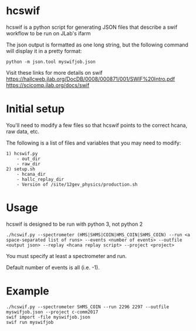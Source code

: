 # hcswif
hcswif is a python script for generating JSON files that describe a swif workflow to be run on JLab's ifarm

The json output is formatted as one long string, but the following command will
display it in a pretty format:
```
python -m json.tool myswifjob.json
```

Visit these links for more details on swif
https://hallcweb.jlab.org/DocDB/0008/000871/001/SWIF%20Intro.pdf
https://scicomp.jlab.org/docs/swif

# Initial setup
You'll need to modify a few files so that hcswif points to the correct hcana, raw data, etc.

The following is a list of files and variables that you may need to modify:
```
1) hcswif.py
    - out_dir
    - raw_dir
2) setup.sh
    - hcana_dir
    - hallc_replay_dir
    - Version of /site/12gev_physics/production.sh
```

# Usage
hcswif is designed to be run with python 3, not python 2
```
./hcswif.py --spectrometer (HMS|SHMS|COIN|HMS_COIN|SHMS_COIN) --run <a space-separated list of runs> --events <number of events> --outfile <output json> --replay <hcana replay script> --project <project>
```
You must specify at least a spectrometer and run.

Default number of events is all (i.e. -1).

# Example
```
./hcswif.py --spectrometer SHMS_COIN --run 2296 2297 --outfile myswifjob.json --project c-comm2017
swif import -file myswifjob.json
swif run myswifjob
```
